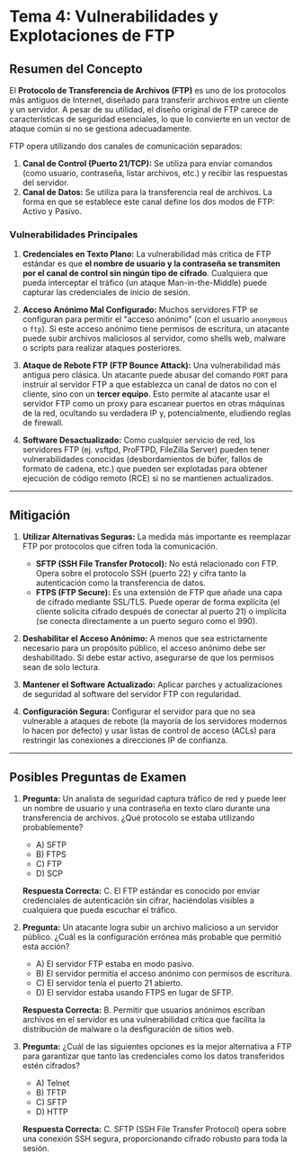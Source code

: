 # Tema 4: Vulnerabilidades y Explotaciones de FTP

## Resumen del Concepto

El **Protocolo de Transferencia de Archivos (FTP)** es uno de los protocolos más antiguos de Internet, diseñado para transferir archivos entre un cliente y un servidor. A pesar de su utilidad, el diseño original de FTP carece de características de seguridad esenciales, lo que lo convierte en un vector de ataque común si no se gestiona adecuadamente.

FTP opera utilizando dos canales de comunicación separados:

1.  **Canal de Control (Puerto 21/TCP):** Se utiliza para enviar comandos (como usuario, contraseña, listar archivos, etc.) y recibir las respuestas del servidor.
2.  **Canal de Datos:** Se utiliza para la transferencia real de archivos. La forma en que se establece este canal define los dos modos de FTP: Activo y Pasivo.

### Vulnerabilidades Principales

1.  **Credenciales en Texto Plano:** La vulnerabilidad más crítica de FTP estándar es que **el nombre de usuario y la contraseña se transmiten por el canal de control sin ningún tipo de cifrado**. Cualquiera que pueda interceptar el tráfico (un ataque Man-in-the-Middle) puede capturar las credenciales de inicio de sesión.

2.  **Acceso Anónimo Mal Configurado:** Muchos servidores FTP se configuran para permitir el "acceso anónimo" (con el usuario `anonymous` o `ftp`). Si este acceso anónimo tiene permisos de escritura, un atacante puede subir archivos maliciosos al servidor, como shells web, malware o scripts para realizar ataques posteriores.

3.  **Ataque de Rebote FTP (FTP Bounce Attack):** Una vulnerabilidad más antigua pero clásica. Un atacante puede abusar del comando `PORT` para instruir al servidor FTP a que establezca un canal de datos no con el cliente, sino con un **tercer equipo**. Esto permite al atacante usar el servidor FTP como un proxy para escanear puertos en otras máquinas de la red, ocultando su verdadera IP y, potencialmente, eludiendo reglas de firewall.

4.  **Software Desactualizado:** Como cualquier servicio de red, los servidores FTP (ej. vsftpd, ProFTPD, FileZilla Server) pueden tener vulnerabilidades conocidas (desbordamientos de búfer, fallos de formato de cadena, etc.) que pueden ser explotadas para obtener ejecución de código remoto (RCE) si no se mantienen actualizados.

---

## Mitigación

1.  **Utilizar Alternativas Seguras:** La medida más importante es reemplazar FTP por protocolos que cifren toda la comunicación.
    *   **SFTP (SSH File Transfer Protocol):** No está relacionado con FTP. Opera sobre el protocolo SSH (puerto 22) y cifra tanto la autenticación como la transferencia de datos.
    *   **FTPS (FTP Secure):** Es una extensión de FTP que añade una capa de cifrado mediante SSL/TLS. Puede operar de forma explícita (el cliente solicita cifrado después de conectar al puerto 21) o implícita (se conecta directamente a un puerto seguro como el 990).

2.  **Deshabilitar el Acceso Anónimo:** A menos que sea estrictamente necesario para un propósito público, el acceso anónimo debe ser deshabilitado. Si debe estar activo, asegurarse de que los permisos sean de solo lectura.

3.  **Mantener el Software Actualizado:** Aplicar parches y actualizaciones de seguridad al software del servidor FTP con regularidad.

4.  **Configuración Segura:** Configurar el servidor para que no sea vulnerable a ataques de rebote (la mayoría de los servidores modernos lo hacen por defecto) y usar listas de control de acceso (ACLs) para restringir las conexiones a direcciones IP de confianza.

---

## Posibles Preguntas de Examen

1.  **Pregunta:** Un analista de seguridad captura tráfico de red y puede leer un nombre de usuario y una contraseña en texto claro durante una transferencia de archivos. ¿Qué protocolo se estaba utilizando probablemente?
    *   A) SFTP
    *   B) FTPS
    *   C) FTP
    *   D) SCP

    **Respuesta Correcta:** C. El FTP estándar es conocido por enviar credenciales de autenticación sin cifrar, haciéndolas visibles a cualquiera que pueda escuchar el tráfico.

2.  **Pregunta:** Un atacante logra subir un archivo malicioso a un servidor público. ¿Cuál es la configuración errónea más probable que permitió esta acción?
    *   A) El servidor FTP estaba en modo pasivo.
    *   B) El servidor permitía el acceso anónimo con permisos de escritura.
    *   C) El servidor tenía el puerto 21 abierto.
    *   D) El servidor estaba usando FTPS en lugar de SFTP.

    **Respuesta Correcta:** B. Permitir que usuarios anónimos escriban archivos en el servidor es una vulnerabilidad crítica que facilita la distribución de malware o la desfiguración de sitios web.

3.  **Pregunta:** ¿Cuál de las siguientes opciones es la mejor alternativa a FTP para garantizar que tanto las credenciales como los datos transferidos estén cifrados?
    *   A) Telnet
    *   B) TFTP
    *   C) SFTP
    *   D) HTTP

    **Respuesta Correcta:** C. SFTP (SSH File Transfer Protocol) opera sobre una conexión SSH segura, proporcionando cifrado robusto para toda la sesión.
